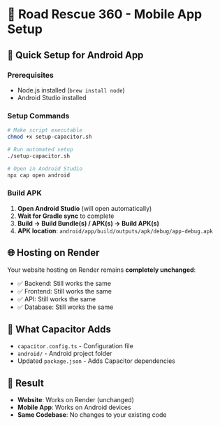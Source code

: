 # 📱 Road Rescue 360 - Mobile App Setup

## 🚀 Quick Setup for Android App

### Prerequisites
- Node.js installed (`brew install node`)
- Android Studio installed

### Setup Commands
```bash
# Make script executable
chmod +x setup-capacitor.sh

# Run automated setup
./setup-capacitor.sh

# Open in Android Studio
npx cap open android
```

### Build APK
1. **Open Android Studio** (will open automatically)
2. **Wait for Gradle sync** to complete
3. **Build → Build Bundle(s) / APK(s) → Build APK(s)**
4. **APK location**: `android/app/build/outputs/apk/debug/app-debug.apk`

## 🌐 Hosting on Render
Your website hosting on Render remains **completely unchanged**:
- ✅ Backend: Still works the same
- ✅ Frontend: Still works the same
- ✅ API: Still works the same
- ✅ Database: Still works the same

## 📁 What Capacitor Adds
- `capacitor.config.ts` - Configuration file
- `android/` - Android project folder
- Updated `package.json` - Adds Capacitor dependencies

## 🎯 Result
- **Website**: Works on Render (unchanged)
- **Mobile App**: Works on Android devices
- **Same Codebase**: No changes to your existing code
